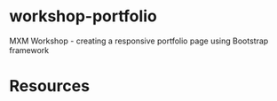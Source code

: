 # workshop-portfolio
MXM Workshop - creating a responsive portfolio page using Bootstrap framework

# Resources
